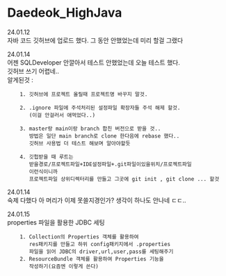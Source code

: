 # Daedeok_HighJava

24.01.12  
        자바 코드 깃허브에 업로드 했다. 그 동안 안했었는데 미리 할걸 그랬다

24.01.14  
        어젠 SQLDeveloper 안깔아서 테스트 안했었는데 오늘 테스트 했다.  
        깃허브 쓰기 어렵네..  
        알게된것 :  

        1. 깃허브에 프로젝트 올릴때 프로젝트명 바꾸지 말것.

        2. .ignore 파일에 주석처리된 설정파일 확장자들 주석 해제 할것.
           (이걸 안걸러서 애먹었다..)

        3. master랑 main이랑 branch 합친 버전으로 받을 것..
           방법은 일단 main branch로 clone 한다음에 rebase 했다..  
           깃허브 사용법 더 테스트 해보며 알아야할듯

        4. 깃헙받을 때 루트는 
           받을경로/프로젝트파일+IDE설정파일+.git파일이있을위치/프로젝트파일
           이런식이니까
           프로젝트파일 상위디렉터리를 만들고 그곳에 git init , git clone ... 할것


24.01.14  
        숙제 다했다 아 머리가 이제 못쓸지경인가? 생각이 하나도 안나네 ㄷㄷ..

24.01.15  
        properties 파일을 활용한 JDBC 세팅
        
        1. Collection의 Properties 객체를 활용하여
           res패키지를 만들고 하위 config패키지에서 .properties
           파일을 읽어 JDBC의 driver,url,user,pass를 세팅해주기
        2. ResourceBundle 객체를 활용하여 Properties 기능을
           작성하기(요즘엔 이렇게 쓴다)

